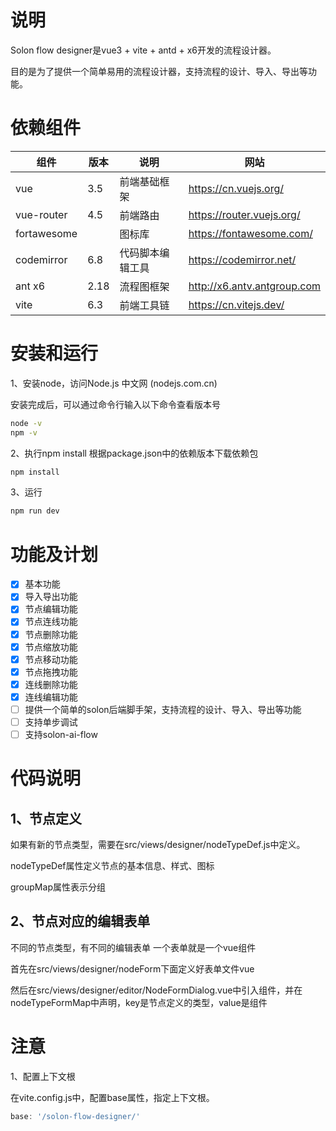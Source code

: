 # 说明
Solon flow designer是vue3 + vite + antd + x6开发的流程设计器。

目的是为了提供一个简单易用的流程设计器，支持流程的设计、导入、导出等功能。

# 依赖组件
|组件|版本|说明|网站|
|-|-|-|-|
|vue|3.5|前端基础框架|https://cn.vuejs.org/|
|vue-router|4.5|前端路由|https://router.vuejs.org/|
|fortawesome||图标库|https://fontawesome.com/|
|codemirror|6.8|代码脚本编辑工具|https://codemirror.net/|
|ant x6|2.18|流程图框架|http://x6.antv.antgroup.com|
|vite|6.3|前端工具链|https://cn.vitejs.dev/|

# 安装和运行

1、安装node，访问Node.js 中文网 (nodejs.com.cn)

安装完成后，可以通过命令行输入以下命令查看版本号
```bash
node -v
npm -v
```

2、执行npm install
根据package.json中的依赖版本下载依赖包

```bash
npm install
```

3、运行

```bash
npm run dev
```

# 功能及计划
- [x] 基本功能
- [x] 导入导出功能
- [x] 节点编辑功能
- [x] 节点连线功能
- [x] 节点删除功能
- [x] 节点缩放功能
- [x] 节点移动功能
- [x] 节点拖拽功能
- [x] 连线删除功能
- [x] 连线编辑功能
- [ ] 提供一个简单的solon后端脚手架，支持流程的设计、导入、导出等功能
- [ ] 支持单步调试
- [ ] 支持solon-ai-flow

# 代码说明

## 1、节点定义

如果有新的节点类型，需要在src/views/designer/nodeTypeDef.js中定义。

nodeTypeDef属性定义节点的基本信息、样式、图标

groupMap属性表示分组

## 2、节点对应的编辑表单

不同的节点类型，有不同的编辑表单
一个表单就是一个vue组件

首先在src/views/designer/nodeForm下面定义好表单文件vue

然后在src/views/designer/editor/NodeFormDialog.vue中引入组件，并在nodeTypeFormMap中声明，key是节点定义的类型，value是组件




# 注意

1、配置上下文根

在vite.config.js中，配置base属性，指定上下文根。

```js
base: '/solon-flow-designer/'
```
